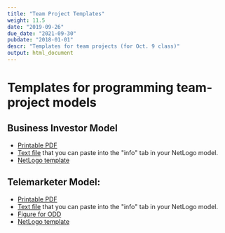 ```yaml
---
title: "Team Project Templates"
weight: 11.5
date: "2019-09-26"
due_date: "2021-09-30"
pubdate: "2018-01-01"
descr: "Templates for team projects (for Oct. 9 class)"
output: html_document
---
```

# Templates for programming team-project models

## Business Investor Model

* [Printable PDF](/files/odd/business_investor_odd.pdf)
* [Text file](/files/odd/business_investor_odd.md) that you can paste into the "info" tab in your NetLogo model.
* [NetLogo template](/models/team_projects/business_investor_template.nlogo)

## Telemarketer Model:

* [Printable PDF](/files/odd/telemarketer_odd.pdf)
* [Text file](/files/odd/telemarketer_odd.md) that you can paste into the "info" tab in your NetLogo model.
* [Figure for ODD](/files/odd/fig_13_1.jpg)
* [NetLogo template](/models/team_projects/telemarketer_template.nlogo)

